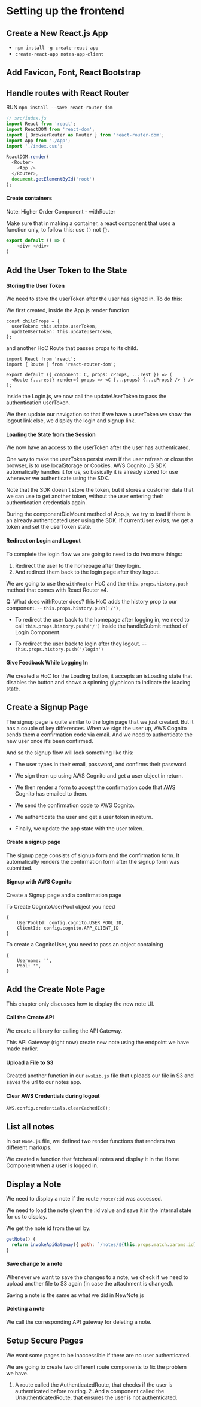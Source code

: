# Setting up the frontend

## Create a New React.js App

- `npm install -g create-react-app`
- `create-react-app notes-app-client`

## Add Favicon, Font, React Bootstrap

## Handle routes with React Router

RUN `npm install --save react-router-dom`

```javascript
// src/index.js
import React from 'react';
import ReactDOM from 'react-dom';
import { BrowserRouter as Router } from 'react-router-dom';
import App from './App';
import './index.css';

ReactDOM.render(
  <Router>
    <App />
  </Router>,
  document.getElementById('root')
);
```

#### Create containers

Note: Higher Order Component - withRouter


Make sure that in making a container, a react component that uses a function only, to follow this: use `()` not `{}`. 

```javascript
export default () => (
	<div> </div>
)
```

## Add the User Token to the State

#### Storing the User Token

We need to store the userToken after the user has signed in. To do this:

We first created, inside the App.js render function
```
const childProps = {
  userToken: this.state.userToken,
  updateUserToken: this.updateUserToken,
};
```

and another HoC Route that passes props to its child.

```
import React from 'react';
import { Route } from 'react-router-dom';

export default ({ component: C, props: cProps, ...rest }) => (
  <Route {...rest} render={ props => <C {...props} {...cProps} /> } />
);
```

Inside the Login.js, we now call the updateUserToken to pass the authentication userToken.

We then update our navigation so that if we have a userToken we show the logout link else, we display the login and signup link.

#### Loading the State from the Session

We now have an access to the userToken after the user has authenticated.

One way to make the userToken persist even if the user refresh or close the browser, is to use localStorage or Cookies. AWS Cognito JS SDK automatically handles it for us, so basically it is already stored for use whenever we authenticate using the SDK.

Note that the SDK doesn't store the token, but it stores a customer data that we can use to get another token, without the user entering their authentication credentials again.

During the componentDidMount method of App.js, we try to load if there is an already authenticated user using the SDK. If currentUser exists, we get a token and set the userToken state.


#### Redirect on Login and Logout

To complete the login flow we are going to need to do two more things:

1. Redirect the user to the homepage after they login.
2. And redirect them back to the login page after they logout.

We are going to use the `withRouter` HoC and the `this.props.history.push` method that comes with React Router v4.

Q: What does withRouter does? this HoC adds the history prop to our component. -- `this.props.history.push('/');`

- To redirect the user back to the homepage after logging in, we need to call `this.props.history.push('/')` inside the handleSubmit method of Login Component.

- To redirect the user back to login after they logout. -- `this.props.history.push('/login')`


#### Give Feedback While Logging In

We created a HoC for the Loading button, it accepts an isLoading state that disables the button and shows a spinning glyphicon to indicate the loading state.



## Create a Signup Page

The signup page is quite similar to the login page that we just created. But it has a couple of key differences. When we sign the user up, AWS Cognito sends them a confirmation code via email. And we need to authenticate the new user once it’s been confirmed.

And so the signup flow will look something like this:

- The user types in their email, password, and confirms their password.

- We sign them up using AWS Cognito and get a user object in return.

- We then render a form to accept the confirmation code that AWS Cognito has emailed to them.

- We send the confirmation code to AWS Cognito.

- We authenticate the user and get a user token in return.

- Finally, we update the app state with the user token.


#### Create a signup page

The signup page consists of signup form and the confirmation form. It automatically renders the confirmation form after the signup form was submitted.


#### Signup with AWS Cognito

Create a Signup page and a confirmation page

To Create CognitoUserPool object you need
```
{
	UserPoolId: config.cognito.USER_POOL_ID,
	ClientId: config.cognito.APP_CLIENT_ID
}
```

To create a CognitoUser, you need to pass an object containing

```
{
	Username: '',
	Pool: '',
}
```

## Add the Create Note Page

This chapter only discusses how to display the new note UI.


#### Call the Create API

We create a library for calling the API Gateway.

This API Gateway (right now) create new note using the endpoint we have made earlier.

#### Upload a File to S3

Created another function in our `awsLib.js` file that uploads our file in S3 and saves the url to our notes app.

#### Clear AWS Credentials during logout

`AWS.config.credentials.clearCachedId();`


## List all notes

In our `Home.js` file, we defined two render functions that renders two different markups.

We created a function that fetches all notes and display it in the Home Component when a user is logged in.


## Display a Note

We need to display a note if the route `/note/:id` was accessed. 

We need to load the note given the :id value and save it in the internal state for us to display.

We get the note id from the url by:
```javascript
getNote() {
  return invokeApiGateway({ path: `/notes/${this.props.match.params.id}`}, this.props.userToken);
}
```

#### Save change to a note

Whenever we want to save the changes to a note, we check if we need to upload another file to S3 again (in case the attachment is changed). 

Saving a note is the same as what we did in NewNote.js

#### Deleting a note

We call the corresponding API gateway for deleting a note.

## Setup Secure Pages

We want some pages to be inaccessible if there are no user authenticated.

We are going to create two different route components to fix the problem we have.

1. A route called the AuthenticatedRoute, that checks if the user is authenticated before routing.
2 .And a component called the UnauthenticatedRoute, that ensures the user is not authenticated.






